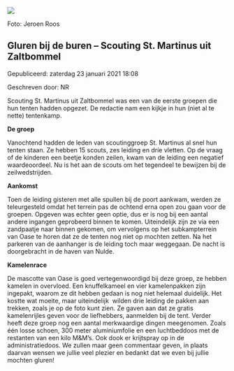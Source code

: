 


![](https://nawaka.scouting.nl/images/articles/20180806JER_9794x.jpg)


 Foto: Jeroen Roos
 

Gluren bij de buren – Scouting St. Martinus uit Zaltbommel
-----------------------------------------------------------





 Gepubliceerd: zaterdag 23 januari 2021 18:08
   

 Geschreven door: NR
   




 Scouting St. Martinus uit Zaltbommel was een van de eerste groepen die hun tenten hadden opgezet. De redactie nam een kijkje in hun (niet al te nette) tentenkamp.
 



**De groep** 




 Vanochtend hadden de leden van scoutinggroep St. Martinus al snel hun tenten staan. Ze hebben 15 scouts, zes leiding en drie vletten. Op de vraag of de kinderen een beetje konden zeilen, kwam van de leiding een negatief waardeoordeel. Nu is het aan de scouts om het tegendeel te bewijzen bij de zeilwedstrijden.
 



**Aankomst** 




 Toen de leiding gisteren met alle spullen bij de poort aankwam, werden ze teleurgesteld omdat het terrein pas de ochtend erna open zou gaan voor de groepen. Opgeven was echter geen optie, dus er is nog bij een aantal andere ingangen geprobeerd binnen te komen. Uiteindelijk zijn ze via een zandpaatje naar binnen gekomen, om vervolgens op het subkampterrein van Oase te horen dat ze de tenten nog niet op mochten zetten. Na het parkeren van de aanhanger is de leiding toch maar weggegaan. De nacht is doorgebracht in de haven van Nulde.
 



**Kamelenrace** 




 De mascotte van Oase is goed vertegenwoordigd bij deze groep, ze hebben kamelen in overvloed. Een knuffelkameel en vier kamelenpakken zijn ingepakt, waarom ze dit hebben gedaan is nog niet helemaal duidelijk. Het kostte wat moeite, maar uiteindelijk  wilden drie leiding de pakken aan trekken, zoals je op de foto kunt zien. Ze gaven aan dat ze gratis kamelenrijles geven voor de liefhebbers, aanmelden bij de tent. Verder heeft deze groep nog een aantal merkwaardige dingen meegenomen. Zoals één losse schoen, 300 meter aluminiumfolie en een luchtbeddoos met de restanten van een kilo M&M’s. Ook dook er krijtspray op in de administratiedoos. We zullen maar geen commentaar geven, in plaats daarvan wensen we jullie veel plezier en bedankt dat we even bij jullie mochten gluren!
 




